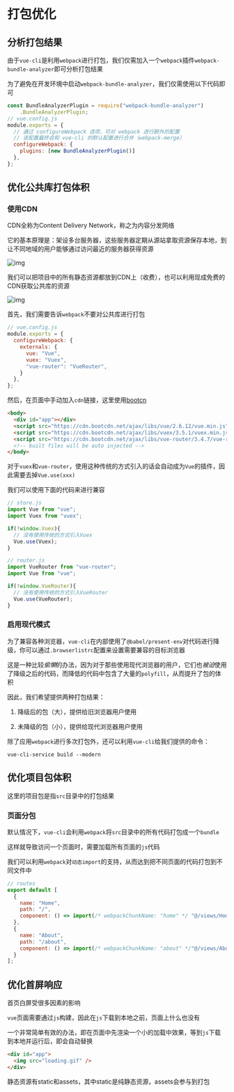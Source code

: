 # 打包优化

## 分析打包结果



由于`vue-cli`是利用`webpack`进行打包，我们仅需加入一个`webpack`插件`webpack-bundle-analyzer`即可分析打包结果



为了避免在开发环境中启动`webpack-bundle-analyzer`，我们仅需使用以下代码即可



```javascript
const BundleAnalyzerPlugin = require("webpack-bundle-analyzer")
    .BundleAnalyzerPlugin;
// vue.config.js
module.exports = {
  // 通过 configureWebpack 选项，可对 webpack 进行额外的配置
  // 该配置最终会和 vue-cli 的默认配置进行合并（webpack-merge）
  configureWebpack: {
    plugins: [new BundleAnalyzerPlugin()]
  },
};
```



## 优化公共库打包体积



### 使用CDN



CDN全称为Content Delivery Network，称之为内容分发网络



它的基本原理是：架设多台服务器，这些服务器定期从源站拿取资源保存本地，到让不同地域的用户能够通过访问最近的服务器获得资源



![img](https://october-x-image-host.oss-cn-hangzhou.aliyuncs.com/markdown-imgsmarkdown-imgs20210203133956.png)



我们可以把项目中的所有静态资源都放到CDN上（收费），也可以利用现成免费的CDN获取公共库的资源



![img](https://october-x-image-host.oss-cn-hangzhou.aliyuncs.com/markdown-imgsmarkdown-imgs20210203140030.png)



首先，我们需要告诉`webpack`不要对公共库进行打包



```javascript
// vue.config.js
module.exports = {
  configureWebpack: {
    externals: {
      vue: "Vue",
      vuex: "Vuex",
      "vue-router": "VueRouter",
    }
  },
};
```



然后，在页面中手动加入`cdn`链接，这里使用[bootcn](https://www.bootcdn.cn/)



```html
<body>
  <div id="app"></div>
  <script src="https://cdn.bootcdn.net/ajax/libs/vue/2.6.12/vue.min.js"></script>
  <script src="https://cdn.bootcdn.net/ajax/libs/vuex/3.5.1/vuex.min.js"></script>
  <script src="https://cdn.bootcdn.net/ajax/libs/vue-router/3.4.7/vue-router.min.js"></script>
  <!-- built files will be auto injected -->
</body>
```



对于`vuex`和`vue-router`，使用这种传统的方式引入的话会自动成为`Vue`的插件，因此需要去掉`Vue.use(xxx)`



我们可以使用下面的代码来进行兼容



```javascript
// store.js
import Vue from "vue";
import Vuex from "vuex";

if(!window.Vuex){
  // 没有使用传统的方式引入Vuex
  Vue.use(Vuex);
}

// router.js
import VueRouter from "vue-router";
import Vue from "vue";

if(!window.VueRouter){
  // 没有使用传统的方式引入VueRouter
  Vue.use(VueRouter);
}
```



### 启用现代模式



为了兼容各种浏览器，`vue-cli`在内部使用了`@babel/present-env`对代码进行降级，你可以通过`.browserlistrc`配置来设置需要兼容的目标浏览器



这是一种比较*偷懒*的办法，因为对于那些使用现代浏览器的用户，它们也*被迫*使用了降级之后的代码，而降低的代码中包含了大量的`polyfill`，从而提升了包的体积



因此，我们希望提供两种打包结果：



1. 降级后的包（大），提供给旧浏览器用户使用

1. 未降级的包（小），提供给现代浏览器用户使用



除了应用`webpack`进行多次打包外，还可以利用`vue-cli`给我们提供的命令：



```shell
vue-cli-service build --modern
```



## 优化项目包体积



这里的项目包是指`src`目录中的打包结果



### 页面分包



默认情况下，`vue-cli`会利用`webpack`将`src`目录中的所有代码打包成一个`bundle`



这样就导致访问一个页面时，需要加载所有页面的`js`代码



我们可以利用`webpack`对`动态import`的支持，从而达到把不同页面的代码打包到不同文件中



```javascript
// routes
export default [
  {
    name: "Home",
    path: "/",
    component: () => import(/* webpackChunkName: "home" */ "@/views/Home"),
  },
  {
    name: "About",
    path: "/about",
    component: () => import(/* webpackChunkName: "about" */"@/views/About"),
  }
];
```



## 优化首屏响应



首页白屏受很多因素的影响



`vue`页面需要通过`js`构建，因此在`js`下载到本地之前，页面上什么也没有



一个非常简单有效的办法，即在页面中先渲染一个小的加载中效果，等到`js`下载到本地并运行后，即会自动替换



```html
<div id="app">
  <img src="loading.gif" />
</div>
```





静态资源有static和assets，其中static是纯静态资源，assets会参与到打包